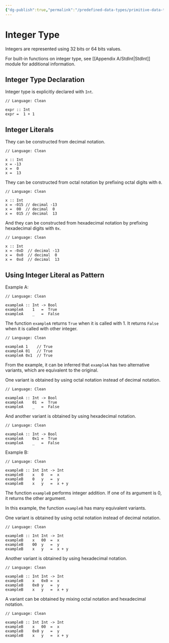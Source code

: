 ```yaml
---
{"dg-publish":true,"permalink":"/predefined-data-types/primitive-data-types/integer-type/","created":"2023-07-03T09:26:33.060+02:00","updated":"2023-07-12T21:44:25.987+02:00"}
---
```



# Integer Type

Integers are represented using 32 bits or 64 bits values.

For built-in functions on integer type, see [[Appendix A/StdInt\|StdInt]] module for additional information.

## Integer Type Declaration

Integer type is explicitly declared with `Int`.

```Clean
// Language: Clean

expr :: Int
expr =  1 + 1
```

## Integer Literals

They can be constructed from decimal notation.

```Clean
// Language: Clean

x :: Int
x = -13
x =  0
x =  13
```

They can be constructed from octal notation by prefixing octal digits with `0`.

```Clean
// Language: Clean

x :: Int
x = -015 // decimal -13
x =  00  // decimal  0
x =  015 // decimal  13
```

And they can be constructed from hexadecimal notation by prefixing hexadecimal digits with `0x`.

```Clean
// Language: Clean

x :: Int
x = -0xD  // decimal -13
x =  0x0  // decimal  0
x =  0xd  // decimal  13
```

## Using Integer Literal as Pattern

Example A:

```Clean
// Language: Clean

exampleA :: Int -> Bool
exampleA    1   =  True
exampleA    _   =  False
```

The function `exampleA` returns `True` when it is called with 1.
It returns `False` when it is called with other integer.

```Clean
// Language: Clean

exampleA 1    // True
exampleA 01   // True
exampleA 0x1  // True
```

From the example, it can be inferred that `exampleA` has two alternative variants, which are equivalent to the original.

One variant is obtained by using octal notation instead of decimal notation.

```Clean
// Language: Clean

exampleA :: Int -> Bool
exampleA    01  =  True
exampleA    _   =  False
```

And another variant is obtained by using hexadecimal notation.

```Clean
// Language: Clean

exampleA :: Int -> Bool
exampleA    0x1 =  True
exampleA    _   =  False
```

Example B:

```Clean
// Language: Clean

exampleB :: Int Int -> Int
exampleB    x   0   =  x
exampleB    0   y   =  y
exampleB    x   y   =  x + y
```

The function `exampleB` performs integer addition.
If one of its argument is 0, it returns the other argument.

In this example, the function `exampleB` has many equivalent variants.

One variant is obtained by using octal notation instead of decimal notation.

```Clean
// Language: Clean

exampleB :: Int Int -> Int
exampleB    x   00  =  x
exampleB    00  y   =  y
exampleB    x   y   =  x + y
```

Another variant is obtained by using hexadecimal notation.

```Clean
// Language: Clean

exampleB :: Int Int -> Int
exampleB    x   0x0 =  x
exampleB    0x0 y   =  y
exampleB    x   y   =  x + y
```

A variant can be obtained by mixing octal notation and hexadecimal notation.

```Clean
// Language: Clean

exampleB :: Int Int -> Int
exampleB    x   00  =  x
exampleB    0x0 y   =  y
exampleB    x   y   =  x + y
```